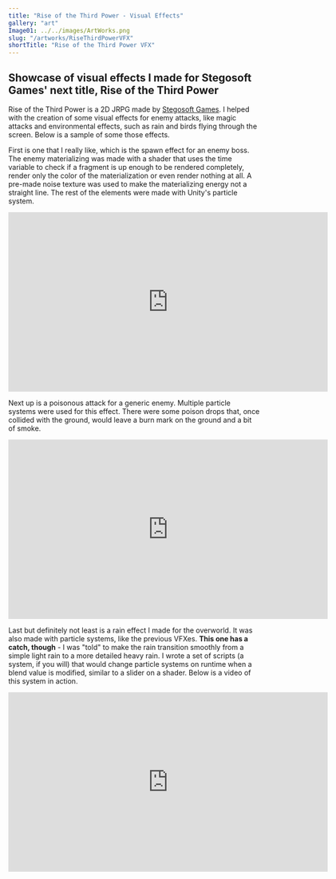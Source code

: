 ```yaml
---
title: "Rise of the Third Power - Visual Effects"
gallery: "art"
Image01: ../../images/ArtWorks.png
slug: "/artworks/RiseThirdPowerVFX"
shortTitle: "Rise of the Third Power VFX"
---
```


## Showcase of visual effects I made for Stegosoft Games' next title, Rise of the Third Power

Rise of the Third Power is a 2D JRPG made by [Stegosoft Games](https://www.stegosoftgames.com/). I helped with the creation of some visual effects for enemy attacks, like magic attacks and environmental effects, such as rain and birds flying through the screen. Below is a sample of some those effects.

First is one that I really like, which is the spawn effect for an enemy boss. The enemy materializing was made with a shader that uses the time variable to check if a fragment is up enough to be rendered completely, render only the color of the materialization or even render nothing at all. A pre-made noise texture was used to make the materializing energy not a straight line. The rest of the elements were made with Unity's particle system.
<iframe width="640" height="360" src="https://www.youtube.com/embed/gtUev6-wlSg" title="YouTube video player" frameborder="0" allow="accelerometer; autoplay; clipboard-write; encrypted-media; gyroscope; picture-in-picture" allowfullscreen></iframe>

Next up is a poisonous attack for a generic enemy. Multiple particle systems were used for this effect. There were some poison drops that, once collided with the ground, would leave a burn mark on the ground and a bit of smoke. 

<iframe width="640" height="360" src="https://www.youtube.com/embed/i9q5a5fQfKY" title="YouTube video player" frameborder="0" allow="accelerometer; autoplay; clipboard-write; encrypted-media; gyroscope; picture-in-picture" allowfullscreen></iframe>

Last but definitely not least is a rain effect I made for the overworld. It was also made with particle systems, like the previous VFXes. **This one has a catch, though** - I was "told" to make the rain transition smoothly from a simple light rain to a more detailed heavy rain. I wrote a set of scripts (a system, if you will) that would change particle systems on runtime when a blend value is modified, similar to a slider on a shader. Below is a video of this system in action.

<iframe width="640" height="360" src="https://www.youtube.com/embed/6GwtU4DKyBE" title="YouTube video player" frameborder="0" allow="accelerometer; autoplay; clipboard-write; encrypted-media; gyroscope; picture-in-picture" allowfullscreen></iframe>

